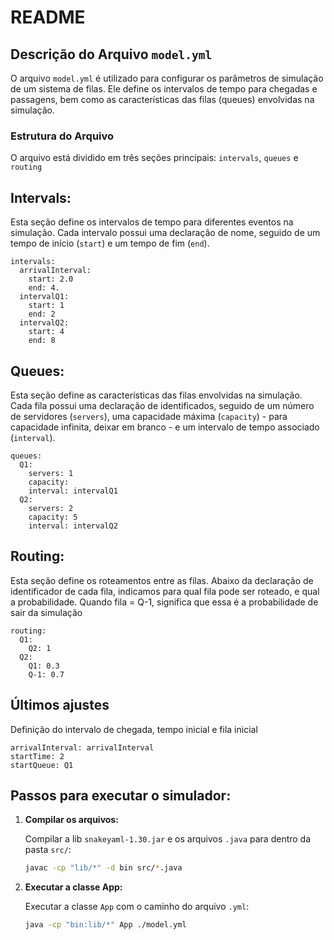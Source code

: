 # README

## Descrição do Arquivo `model.yml`

O arquivo `model.yml` é utilizado para configurar os parâmetros de simulação de um sistema de filas. Ele define os intervalos de tempo para chegadas e passagens, bem como as características das filas (queues) envolvidas na simulação.

### Estrutura do Arquivo

O arquivo está dividido em três seções principais: `intervals`, `queues` e `routing`

## Intervals:

Esta seção define os intervalos de tempo para diferentes eventos na simulação. Cada intervalo possui uma declaração de nome, seguido de um tempo de início (`start`) e um tempo de fim (`end`).

```
intervals:
  arrivalInterval:
    start: 2.0
    end: 4.
  intervalQ1:
    start: 1
    end: 2
  intervalQ2:
    start: 4
    end: 8
```

## Queues:

Esta seção define as características das filas envolvidas na simulação. Cada fila possui uma declaração de identificados, seguido de um número de servidores (`servers`), uma capacidade máxima (`capacity`) - para capacidade infinita, deixar em branco - e um intervalo de tempo associado (`interval`).

```
queues:
  Q1:
    servers: 1
    capacity:
    interval: intervalQ1
  Q2:
    servers: 2
    capacity: 5
    interval: intervalQ2
```

## Routing:

Esta seção define os roteamentos entre as filas. Abaixo da declaração de identificador de cada fila, indicamos para qual fila pode ser roteado, e qual a probabilidade. Quando fila = Q-1, significa que essa é a probabilidade de sair da simulação

```
routing:
  Q1:
    Q2: 1
  Q2:
    Q1: 0.3
    Q-1: 0.7
```

## Últimos ajustes

Definição do intervalo de chegada, tempo inicial e fila inicial

```
arrivalInterval: arrivalInterval
startTime: 2
startQueue: Q1
```

## Passos para executar o simulador:

1. **Compilar os arquivos:**

   Compilar a lib `snakeyaml-1.30.jar` e os arquivos `.java` para dentro da pasta `src/`:

   ```bash
   javac -cp "lib/*" -d bin src/*.java
   ```

2. **Executar a classe App:**

   Executar a classe `App` com o caminho do arquivo `.yml`:

   ```bash
   java -cp "bin:lib/*" App ./model.yml
   ```
